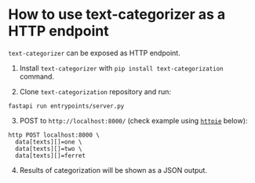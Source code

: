 # How to use text-categorizer as a HTTP endpoint

`text-categorizer` can be exposed as HTTP endpoint.

1. Install `text-categorizer` with `pip install text-categorization` command.

2. Clone `text-categorization` repository and run:

```
fastapi run entrypoints/server.py
```

3. POST to `http://localhost:8000/`
(check example using [`httpie`](https://httpie.io/docs/cli) below):

```
http POST localhost:8000 \
  data[texts][]=one \
  data[texts][]=two \
  data[texts][]=ferret
```

4. Results of categorization will be shown as a JSON output.
